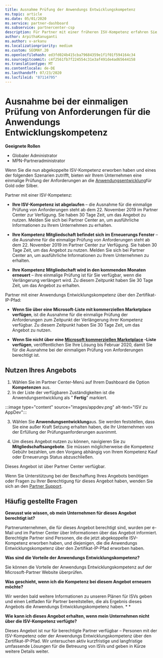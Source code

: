 ```yaml
---
title: Ausnahme Prüfung der Anwendungs Entwicklungskompetenz
ms.topic: article
ms.date: 05/01/2020
ms.service: partner-dashboard
ms.subservice: partnercenter-csp
description: Für Partner mit einer früheren ISV-Kompetenz erfahren Sie, wie Sie eine einmalige Prüfung der Anforderungen an die Anwendungsentwicklung erhalten.
author: ArpithaKanuganti
ms.author: v-arkanu
ms.localizationpriority: medium
ms.custom: SEOMAY.20
ms.openlocfilehash: ed3fd024b415cba79684359e1f1f01f594164c34
ms.sourcegitcommit: c4f2561fb7f224554c31e3af491de4ad65644158
ms.translationtype: MT
ms.contentlocale: de-DE
ms.lasthandoff: 07/23/2020
ms.locfileid: "87114795"
---
```

# <a name="one-time-exam-requirements-exemption-for-the-application-development-competency"></a>Ausnahme bei der einmaligen Prüfung von Anforderungen für die Anwendungs Entwicklungskompetenz

**Geeignete Rollen**

- Globaler Administrator
- MPN-Partneradministrator

Wenn Sie die nun abgekoppelte ISV-Kompetenz erworben haben und eines der folgenden Szenarien zutrifft, bieten wir Ihrem Unternehmen eine einmalige Prüfung der Anforderungen an die [Anwendungsentwicklung](https://partner.microsoft.com/membership/application-development-competency)für Gold oder Silber. 

Partner mit einer ISV-Kompetenz:

- **Ihre ISV-Kompetenz ist abgelaufen** – die Ausnahme für die einmalige Prüfung von Anforderungen steht ab dem 22. November 2019 im Partner Center zur Verfügung. Sie haben 30 Tage Zeit, um das Angebot zu nutzen. Melden Sie sich bei Partner Center an, um ausführliche Informationen zu Ihrem Unternehmen zu erhalten.

- **Ihre Kompetenz Mitgliedschaft befindet sich im Erneuerungs Fenster** – die Ausnahme für die einmalige Prüfung von Anforderungen steht ab dem 22. November 2019 im Partner Center zur Verfügung. Sie haben 30 Tage Zeit, um das Angebot zu nutzen. Melden Sie sich bei Partner Center an, um ausführliche Informationen zu Ihrem Unternehmen zu erhalten.

- **Ihre Kompetenz Mitgliedschaft wird in den kommenden Monaten erneuert** – ihre einmalige Prüfung ist für Sie verfügbar, wenn die Verlängerung verlängert wird. Zu diesem Zeitpunkt haben Sie 30 Tage Zeit, um das Angebot zu erhalten.

Partner mit einer Anwendungs Entwicklungskompetenz über den Zertifikat-IP-Pfad:

- **Wenn Sie über eine Microsoft-Liste mit kommerziellen Marketplace verfügen**, ist die Ausnahme für die einmalige Prüfung der Anforderungen zum Zeitpunkt der Verlängerung ihrer Kompetenz verfügbar. Zu diesem Zeitpunkt haben Sie 30 Tage Zeit, um das Angebot zu nutzen.

- **Wenn Sie nicht über eine [Microsoft kommerziellen Marketplace](https://azure.microsoft.com/overview/commercial-marketplace/) -Liste verfügen**, veröffentlichen Sie Ihre Lösung bis Februar 2020, damit Sie für die Ausnahme bei der einmaligen Prüfung von Anforderungen berechtigt ist.

## <a name="how-to-take-advantage-of-your-offer"></a>Nutzen Ihres Angebots

1. Wählen Sie im Partner Center-Menü auf Ihrem Dashboard die Option **Kompetenzen** aus.
2. In der Liste der verfügbaren Zuständigkeiten ist die Anwendungsentwicklung als " **Fertig**" markiert.

:::image type="content" source="images/appdev.png" alt-text="ISV zu AppDev":::

3. Wählen Sie **Anwendungsentwicklung**aus. Sie werden feststellen, dass Sie eine außer Kraft Setzung erhalten haben, die Ihr Unternehmen von der Erfüllung der Prüfungsanforderungen ausnimmt. 

4. Um dieses Angebot nutzen zu können, navigieren Sie zu **Mitgliedschaftsangebote**. Sie müssen möglicherweise die Kompetenz Gebühr bezahlen, um den Vorgang abhängig von Ihrem Kompetenz Kauf oder Erneuerungs Status abzuschließen. 

Dieses Angebot ist über Partner Center verfügbar.

Wenn Sie Unterstützung bei der Beschaffung Ihres Angebots benötigen oder Fragen zu Ihrer Berechtigung für dieses Angebot haben, wenden Sie sich an den [Partner Support](https://partner.microsoft.com/Support). 

## <a name="frequently-asked-questions"></a>Häufig gestellte Fragen

**Gewusst wie wissen, ob mein Unternehmen für dieses Angebot berechtigt ist?**

Partnerunternehmen, die für dieses Angebot berechtigt sind, wurden per e-Mail und im Partner Center über Informationen über das Angebot informiert. Berechtigte Partner sind Personen, die die jetzt abgekoppelte ISV-Kompetenz erworben haben, und diejenigen, die die Anwendungs Entwicklungskompetenz über den Zertifikat-IP-Pfad erworben haben. 

**Was sind die Vorteile der Anwendungs Entwicklungskompetenz?**

Sie können die Vorteile der Anwendungs Entwicklungskompetenz auf der Microsoft-Partner Website überprüfen. 

**Was geschieht, wenn ich die Kompetenz bei diesem Angebot erneuern möchte?** 

Wir werden bald weitere Informationen zu unseren Plänen für ISVs geben und einen Leitfaden für Partner bereitstellen, die als Ergebnis dieses Angebots die Anwendungs Entwicklungskompetenz haben. * *  

**Wie kann ich dieses Angebot erhalten, wenn mein Unternehmen nicht über die ISV-Kompetenz verfügte?**

Dieses Angebot ist nur für berechtigte Partner verfügbar – Personen mit der ISV-Kompetenz oder der Anwendungs Entwicklungskompetenz über den Zertifikat-IP-Pfad. Wir untersuchen aktiv kurzfristige und langfristige umfassende Lösungen für die Betreuung von ISVs und geben in Kürze weitere Details weiter. 


